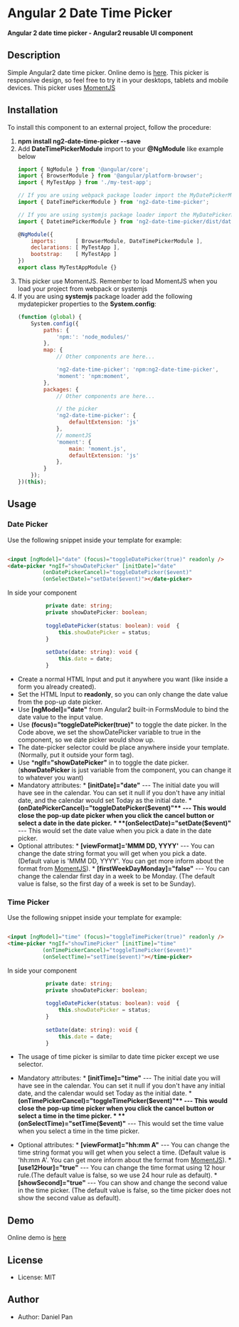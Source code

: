 
# Angular 2 Date Time Picker

**Angular 2 date time picker - Angular2 reusable UI component**

## Description
Simple Angular2 date time picker. Online demo is [here](https://danielykpan.github.io/ng2-date-time-picker/). This picker is responsive design, so feel free to try it in your desktops, tablets and mobile devices. This picker uses [MomentJS](http://momentjs.com/)

## Installation

To install this component to an external project, follow the procedure:

1. __npm install ng2-date-time-picker --save__
2. Add __DateTimePickerModule__ import to your __@NgModule__ like example below
    ```js
    import { NgModule } from '@angular/core';
    import { BrowserModule } from '@angular/platform-browser';
    import { MyTestApp } from './my-test-app';

    // If you are using webpack package loader import the MyDatePickerModule from here:
    import { DateTimePickerModule } from 'ng2-date-time-picker';

    // If you are using systemjs package loader import the MyDatePickerModule from here:
    import { DatetimePickerModule } from 'ng2-date-time-picker/dist/date-time-picker.module';

    @NgModule({
        imports:      [ BrowserModule, DateTimePickerModule ],
        declarations: [ MyTestApp ],
        bootstrap:    [ MyTestApp ]
    })
    export class MyTestAppModule {}
    ```
3. This picker use MomentJS. Remember to load MomentJS when you load your project from webpack or systemjs
4. If you are using __systemjs__ package loader add the following mydatepicker properties to the __System.config__:
    ```js
    (function (global) {
        System.config({
            paths: {
                'npm:': 'node_modules/'
            },
            map: {
                // Other components are here...

                'ng2-date-time-picker': 'npm:ng2-date-time-picker',
                'moment': 'npm:moment',
            },
            packages: {
                // Other components are here...

				// the picker
                'ng2-date-time-picker': {
                    defaultExtension: 'js'
                },
                // momentJS
                'moment': {
	                main: 'moment.js',
	                defaultExtension: 'js'
	            },
            }
        });
    })(this);
    ```

## Usage

### Date Picker

Use the following snippet inside your template for example:

```html

<input [ngModel]="date" (focus)="toggleDatePicker(true)" readonly />
<date-picker *ngIf="showDatePicker" [initDate]="date"
           (onDatePickerCancel)="toggleDatePicker($event)"
           (onSelectDate)="setDate($event)"></date-picker>
```
In side your component
```typescript
            private date: string;
            private showDatePicker: boolean;
    
            toggleDatePicker(status: boolean): void  {
                this.showDatePicker = status;
            }
    
            setDate(date: string): void {
                this.date = date;
            }
```
* Create a normal HTML Input and put it anywhere you want (like inside a form you already created). 
* Set the HTML Input to **readonly**, so you can only change the date value from the pop-up date picker.
* Use **[ngModel]="date"** from Angular2 built-in FormsModule to bind the date value to the input value. 
* Use **(focus)="toggleDatePicker(true)"** to toggle the date picker. In the Code above, we set the showDatePicker variable to true in the component, so we date picker would show up.
* The date-picker selector could be place anywhere inside your template. (Normally, put it outside your form tag).
* Use ***ngIf="showDatePicker"** in <date-picker></date-picker> to toggle the date picker. (**showDatePicker** is just variable from the component, you can change it to whatever you want)
* Mandatory attributes:
      * **[initDate]="date"** --- The initial date you will have see in the calendar. You can set it null if you don't have any initial date, and the calendar would set Today as the initial date.
      * **(onDatePickerCancel)="toggleDatePicker($event)"** --- This would close the pop-up date picker when you click the cancel button or select a date in the date picker.
      * **(onSelectDate)="setDate($event)"** --- This would set the date value when you pick a date in the date picker.
* Optional attributes:
      * **[viewFormat]='MMM DD, YYYY'** --- You can change the date string format you will get when you pick a date. (Default value is 'MMM DD, YYYY'. You can get more inform about the format from [MomentJS](http://momentjs.com/docs/#/parsing/string-format/)).
      * **[firstWeekDayMonday]="false"** --- You can change the calendar first day in a week to be Monday. (The default value is false, so the first day of a week is set to be Sunday).

### Time Picker
Use the following snippet inside your template for example:

```html

<input [ngModel]="time" (focus)="toggleTimePicker(true)" readonly />
<time-picker *ngIf="showTimePicker" [initTime]="time"
           (onTimePickerCancel)="toggleTimePicker($event)"
           (onSelectTime)="setTime($event)"></time-picker>
```
In side your component
```typescript
            private date: string;
            private showDatePicker: boolean;
    
            toggleDatePicker(status: boolean): void  {
                this.showDatePicker = status;
            }
    
            setDate(date: string): void {
                this.date = date;
            }
```
* The usage of time picker is similar to date time picker except we use <time-picker></time-picker> selector.

* Mandatory attributes:
      * **[initTime]="time"** --- The initial date you will have see in the calendar. You can set it null if you don't have any initial date, and the calendar would set Today as the initial date.
      * **(onTimePickerCancel)="toggleTimePicker($event)"** --- This would close the pop-up time picker when you click the cancel button or select a time in the time picker.
      * **(onSelectTime)="setTime($event)"** --- This would set the time value when you select a time in the time picker.
* Optional attributes:
      * **[viewFormat]="hh:mm A"** --- You can change the time string format you will get when you select a time. (Default value is 'hh:mm A'. You can get more inform about the format from [MomentJS](http://momentjs.com/docs/#/parsing/string-format/)).
      * **[use12Hour]="true"** --- You can change the time format using 12 hour rule.(The default value is false, so we use 24 hour rule as default).
      * **[showSecond]="true"** --- You can show and change the second value in the time picker. (The default value is false, so the time picker does not show the second value as default).

## Demo
Online demo is [here](https://danielykpan.github.io/ng2-date-time-picker/)

## License
* License: MIT

## Author
* Author: Daniel Pan
